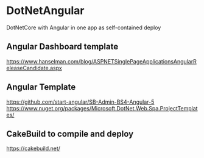 # DotNetAngular

DotNetCore with Angular in one app as self-contained deploy

## Angular Dashboard template

https://www.hanselman.com/blog/ASPNETSinglePageApplicationsAngularReleaseCandidate.aspx


## Angular Template

https://github.com/start-angular/SB-Admin-BS4-Angular-5
https://www.nuget.org/packages/Microsoft.DotNet.Web.Spa.ProjectTemplates/



## CakeBuild to compile and deploy

https://cakebuild.net/
